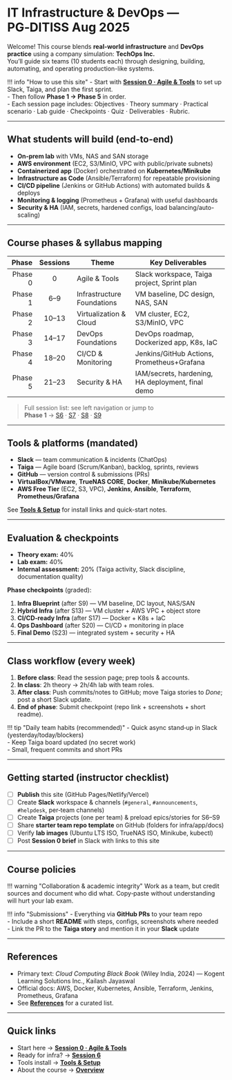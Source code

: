 # IT Infrastructure & DevOps — PG‑DITISS Aug 2025

Welcome! This course blends **real-world infrastructure** and **DevOps practice** using a company simulation: **TechOps Inc.**  
You’ll guide six teams (10 students each) through designing, building, automating, and operating production-like systems.

!!! info "How to use this site"
    - Start with **[Session 0 · Agile & Tools](00-session-0/README.md)** to set up Slack, Taiga, and plan the first sprint.  
    - Then follow **Phase 1 → Phase 5** in order.  
    - Each session page includes: Objectives · Theory summary · Practical scenario · Lab guide · Checkpoints · Quiz · Deliverables · Rubric.

---

## What students will build (end-to-end)
- **On‑prem lab** with VMs, NAS and SAN storage
- **AWS environment** (EC2, S3/MinIO, VPC with public/private subnets)
- **Containerized app** (Docker) orchestrated on **Kubernetes/Minikube**
- **Infrastructure as Code** (Ansible/Terraform) for repeatable provisioning
- **CI/CD pipeline** (Jenkins or GitHub Actions) with automated builds & deploys
- **Monitoring & logging** (Prometheus + Grafana) with useful dashboards
- **Security & HA** (IAM, secrets, hardened configs, load balancing/auto-scaling)

---

## Course phases & syllabus mapping

| Phase | Sessions | Theme | Key Deliverables |
|------:|:--------:|-------|------------------|
| Phase 0 | 0 | Agile & Tools | Slack workspace, Taiga project, Sprint plan |
| Phase 1 | 6–9 | Infrastructure Foundations | VM baseline, DC design, NAS, SAN |
| Phase 2 | 10–13 | Virtualization & Cloud | VM cluster, EC2, S3/MinIO, VPC |
| Phase 3 | 14–17 | DevOps Foundations | DevOps roadmap, Dockerized app, K8s, IaC |
| Phase 4 | 18–20 | CI/CD & Monitoring | Jenkins/GitHub Actions, Prometheus+Grafana |
| Phase 5 | 21–23 | Security & HA | IAM/secrets, hardening, HA deployment, final demo |

> Full session list: see left navigation or jump to  
> **Phase 1** → [S6](phase-1/session-06.md) · [S7](phase-1/session-07.md) · [S8](phase-1/session-08.md) · [S9](phase-1/session-09.md)

---

## Tools & platforms (mandated)

- **Slack** — team communication & incidents (ChatOps)  
- **Taiga** — Agile board (Scrum/Kanban), backlog, sprints, reviews  
- **GitHub** — version control & submissions (PRs)  
- **VirtualBox/VMware**, **TrueNAS CORE**, **Docker**, **Minikube/Kubernetes**  
- **AWS Free Tier** (EC2, S3, VPC), **Jenkins**, **Ansible**, **Terraform**, **Prometheus/Grafana**

See **[Tools & Setup](resources/tools.md)** for install links and quick-start notes.

---

## Evaluation & checkpoints

- **Theory exam:** 40%  
- **Lab exam:** 40%  
- **Internal assessment:** 20% (Taiga activity, Slack discipline, documentation quality)

**Phase checkpoints** (graded):
1. **Infra Blueprint** (after S9) — VM baseline, DC layout, NAS/SAN
2. **Hybrid Infra** (after S13) — VM cluster + AWS VPC + object store
3. **CI/CD‑ready Infra** (after S17) — Docker + K8s + IaC
4. **Ops Dashboard** (after S20) — CI/CD + monitoring in place
5. **Final Demo** (S23) — integrated system + security + HA

---

## Class workflow (every week)

1. **Before class**: Read the session page; prep tools & accounts.  
2. **In class**: 2h theory → 2h/4h lab with team roles.  
3. **After class**: Push commits/notes to GitHub; move Taiga stories to *Done*; post a short Slack update.  
4. **End of phase**: Submit checkpoint (repo link + screenshots + short readme).

!!! tip "Daily team habits (recommended)"
    - Quick async stand‑up in Slack (yesterday/today/blockers)  
    - Keep Taiga board updated (no secret work)  
    - Small, frequent commits and short PRs

---

## Getting started (instructor checklist)

- [ ] **Publish** this site (GitHub Pages/Netlify/Vercel)  
- [ ] Create **Slack** workspace & channels (`#general`, `#announcements`, `#helpdesk`, per‑team channels)  
- [ ] Create **Taiga** projects (one per team) & preload epics/stories for S6–S9  
- [ ] Share **starter team repo template** on GitHub (folders for infra/app/docs)  
- [ ] Verify **lab images** (Ubuntu LTS ISO, TrueNAS ISO, Minikube, kubectl)  
- [ ] Post **Session 0 brief** in Slack with links to this site

---

## Course policies

!!! warning "Collaboration & academic integrity"
    Work as a team, but credit sources and document who did what. Copy‑paste without understanding will hurt your lab exam.

!!! info "Submissions"
    - Everything via **GitHub PRs** to your team repo  
    - Include a short **README** with steps, configs, screenshots where needed  
    - Link the PR to the **Taiga story** and mention it in your **Slack** update

---

## References

- Primary text: *Cloud Computing Black Book* (Wiley India, 2024) — Kogent Learning Solutions Inc., Kailash Jayaswal  
- Official docs: AWS, Docker, Kubernetes, Ansible, Terraform, Jenkins, Prometheus, Grafana  
- See **[References](resources/references.md)** for a curated list.

---

## Quick links

- Start here → **[Session 0 · Agile & Tools](00-session-0/README.md)**  
- Ready for infra? → **[Session 6](phase-1/session-06.md)**  
- Tools install → **[Tools & Setup](resources/tools.md)**  
- About the course → **[Overview](about/overview.md)**


